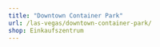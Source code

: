 ```yaml
---
title: "Downtown Container Park"
url: /las-vegas/downtown-container-park/
shop: Einkaufszentrum
---
```

